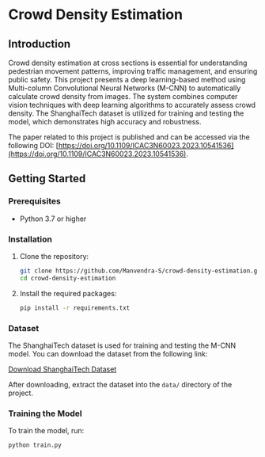 # Crowd Density Estimation

## Introduction
Crowd density estimation at cross sections is essential for understanding pedestrian movement patterns, improving traffic management, and ensuring public safety. This project presents a deep learning-based method using Multi-column Convolutional Neural Networks (M-CNN) to automatically calculate crowd density from images. The system combines computer vision techniques with deep learning algorithms to accurately assess crowd density. The ShanghaiTech dataset is utilized for training and testing the model, which demonstrates high accuracy and robustness.

The paper related to this project is published and can be accessed via the following DOI: [https://doi.org/10.1109/ICAC3N60023.2023.10541536](https://doi.org/10.1109/ICAC3N60023.2023.10541536).

## Getting Started

### Prerequisites
- Python 3.7 or higher

### Installation
1. Clone the repository:
    ```bash
    git clone https://github.com/Manvendra-S/crowd-density-estimation.git
    cd crowd-density-estimation
    ```

2. Install the required packages:
    ```bash
    pip install -r requirements.txt
    ```

### Dataset
The ShanghaiTech dataset is used for training and testing the M-CNN model. You can download the dataset from the following link:

[Download ShanghaiTech Dataset](https://www.kaggle.com/datasets/tthien/shanghaitech-with-people-density-map)

After downloading, extract the dataset into the `data/` directory of the project.

### Training the Model
To train the model, run:
```bash
python train.py
